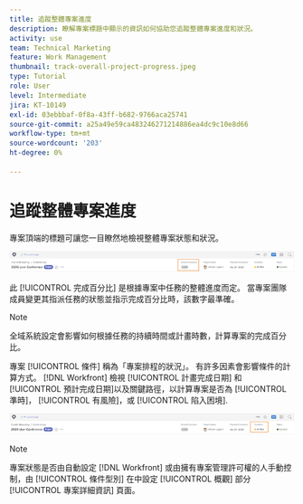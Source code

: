 ```yaml
---
title: 追蹤整體專案進度
description: 瞭解專案標題中顯示的資訊如何協助您追蹤整體專案進度和狀況。
activity: use
team: Technical Marketing
feature: Work Management
thumbnail: track-overall-project-progress.jpeg
type: Tutorial
role: User
level: Intermediate
jira: KT-10149
exl-id: 03ebbbaf-0f8a-43ff-b682-9766aca25741
source-git-commit: a25a49e59ca483246271214886ea4dc9c10e8d66
workflow-type: tm+mt
source-wordcount: '203'
ht-degree: 0%

---
```


# 追蹤整體專案進度

專案頂端的標題可讓您一目瞭然地檢視整體專案狀態和狀況。

![專案標題顯示 [!UICONTROL 完成百分比]](assets/planner-fund-percent-complete.png)

此 [!UICONTROL 完成百分比] 是根據專案中任務的整體進度而定。 當專案團隊成員變更其指派任務的狀態並指示完成百分比時，該數字最準確。

>[!NOTE]
>
>全域系統設定會影響如何根據任務的持續時間或計畫時數，計算專案的完成百分比。

專案 [!UICONTROL 條件] 稱為「專案排程的狀況」。 有許多因素會影響條件的計算方式。 [!DNL Workfront] 檢視 [!UICONTROL 計畫完成日期] 和 [!UICONTROL 預計完成日期]以及關鍵路徑，以計算專案是否為 [!UICONTROL 準時]， [!UICONTROL 有風險]，或 [!UICONTROL 陷入困境].

![專案標題顯示 [!UICONTROL 條件]](assets/planner-fund-condition.png)

>[!NOTE]
>
>專案狀態是否由自動設定 [!DNL Workfront] 或由擁有專案管理許可權的人手動控制，由 [!UICONTROL 條件型別] 在中設定 [!UICONTROL 概觀] 部分 [!UICONTROL 專案詳細資訊] 頁面。

<!---
learn more urls
Project percent complete overview
Overview of project condition and condition type
--->
